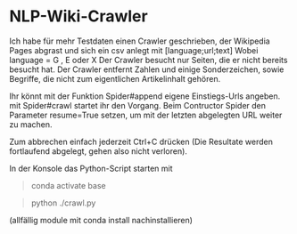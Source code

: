 # NLP-Wiki-Crawler
Ich habe für mehr Testdaten einen Crawler geschrieben, der Wikipedia
Pages abgrast und sich ein csv anlegt mit [language;url;text]
Wobei language = G , E oder X
Der Crawler besucht nur Seiten, die er nicht bereits besucht hat.
Der Crawler entfernt Zahlen und einige Sonderzeichen, sowie Begriffe,
die nicht zum eigentlichen Artikelinhalt gehören.

Ihr könnt mit der Funktion Spider#append eigene Einstiegs-Urls angeben.
mit Spider#crawl startet ihr den Vorgang.
Beim Contructor Spider den Parameter resume=True setzen, um mit der
letzten abgelegten URL weiter zu machen.
 
Zum abbrechen einfach jederzeit Ctrl+C drücken (Die Resultate werden
fortlaufend abgelegt, gehen also nicht verloren).

In der Konsole das Python-Script starten mit

> conda activate base

> python ./crawl.py

(allfällig module mit conda install nachinstallieren)
